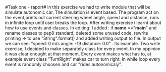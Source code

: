 #Task one - raport#
In this exercise we had to write module that will be simulate autonomic car.
The simulation is event based. The program act on the event,prints out current steering wheel angle, speed and distance,
runs in infinite loop until user breaks the loop.
After writing exercise i learnt about how to use events and classes. In editing: I added : if __name__ =="__main__"
and rename classes to pep8 standard, deleted some unused code, rewrite printing -> to use "String".format() and added writing output to file.
In output we can see: "speed: 0 m/s angle: -19 distance: 0.0" . Its example. Two write exercise, I decided to make separately class for every event.
In my oppinion it was clear enought at that moment. Every event makes what has to, at example event class "TurnRight" makes car to turn right. 
In while loop every event is randomly choosen and car "rides autonomicaly". 

